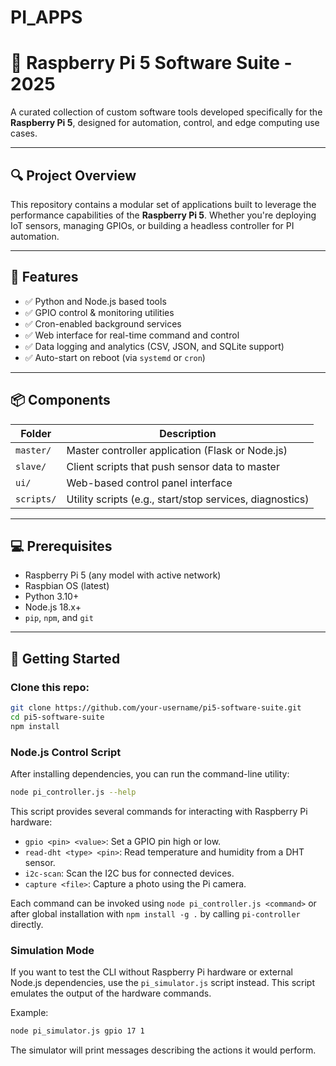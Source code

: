 # PI_APPS
# 🧠 Raspberry Pi 5 Software Suite - 2025


A curated collection of custom software tools developed specifically for the **Raspberry Pi 5**, designed for automation, control, and edge computing use cases.

---

## 🔍 Project Overview

This repository contains a modular set of applications built to leverage the performance capabilities of the **Raspberry Pi 5**. Whether you're deploying IoT sensors, managing GPIOs, or building a headless controller for PI automation.

---

## 🧰 Features

- ✅ Python and Node.js based tools
- ✅ GPIO control & monitoring utilities
- ✅ Cron-enabled background services
- ✅ Web interface for real-time command and control
- ✅ Data logging and analytics (CSV, JSON, and SQLite support)
- ✅ Auto-start on reboot (via `systemd` or `cron`)

---

## 📦 Components

| Folder | Description |
|--------|-------------|
| `master/` | Master controller application (Flask or Node.js) |
| `slave/` | Client scripts that push sensor data to master |
| `ui/`     | Web-based control panel interface |
| `scripts/` | Utility scripts (e.g., start/stop services, diagnostics) |

---

## 💻 Prerequisites

- Raspberry Pi 5 (any model with active network)
- Raspbian OS (latest)
- Python 3.10+
- Node.js 18.x+
- `pip`, `npm`, and `git`

---

## 🚀 Getting Started

### Clone this repo:
```bash
git clone https://github.com/your-username/pi5-software-suite.git
cd pi5-software-suite
npm install
```

### Node.js Control Script

After installing dependencies, you can run the command-line utility:

```bash
node pi_controller.js --help
```

This script provides several commands for interacting with Raspberry Pi hardware:

- `gpio <pin> <value>`: Set a GPIO pin high or low.
- `read-dht <type> <pin>`: Read temperature and humidity from a DHT sensor.
- `i2c-scan`: Scan the I2C bus for connected devices.
- `capture <file>`: Capture a photo using the Pi camera.

Each command can be invoked using `node pi_controller.js <command>` or after global installation with `npm install -g .` by calling `pi-controller` directly.

### Simulation Mode

If you want to test the CLI without Raspberry Pi hardware or external Node.js dependencies, use the `pi_simulator.js` script instead. This script emulates the output of the hardware commands.

Example:

```bash
node pi_simulator.js gpio 17 1
```

The simulator will print messages describing the actions it would perform.
